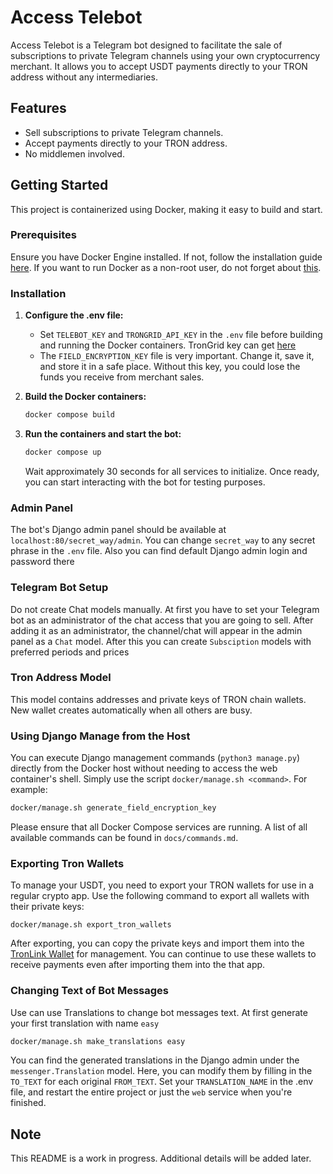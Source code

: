 # Access Telebot

Access Telebot is a Telegram bot designed to facilitate the sale of subscriptions to private Telegram channels using your own cryptocurrency merchant. It allows you to accept USDT payments directly to your TRON address without any intermediaries.

## Features

- Sell subscriptions to private Telegram channels.
- Accept payments directly to your TRON address.
- No middlemen involved.

## Getting Started

This project is containerized using Docker, making it easy to build and start.

### Prerequisites

Ensure you have Docker Engine installed. If not, follow the installation guide [here](https://docs.docker.com/engine/install/). If you want to run Docker as a non-root user, do not forget about [this](https://docs.docker.com/engine/install/linux-postinstall/#manage-docker-as-a-non-root-user).

### Installation

1. **Configure the .env file:**

   - Set `TELEBOT_KEY` and `TRONGRID_API_KEY` in the `.env` file before building and running the Docker containers. TronGrid key can get [here](https://www.trongrid.io/register)
   - The `FIELD_ENCRYPTION_KEY` file is very important. Change it, save it, and store it in a safe place. Without this key, you could lose the funds you receive from merchant sales.

2. **Build the Docker containers:**

   ```sh
   docker compose build
   ```

3. **Run the containers and start the bot:**

   ```sh
   docker compose up
   ```

   Wait approximately 30 seconds for all services to initialize. Once ready, you can start interacting with the bot for testing purposes.

### Admin Panel

The bot's Django admin panel should be available at `localhost:80/secret_way/admin`. You can change `secret_way` to any secret phrase in the `.env` file. Also you can find default Django admin login and password there

### Telegram Bot Setup

Do not create Chat models manually. At first you have to set your Telegram bot as an administrator of the chat access that you are going to sell. After adding it as an administrator, the channel/chat will appear in the admin panel as a `Chat` model. After this you can create `Subsciption` models with preferred periods and prices

### Tron Address Model

This model contains addresses and private keys of TRON chain wallets. New wallet creates automatically when all others are busy.

### Using Django Manage from the Host

You can execute Django management commands (`python3 manage.py`) directly from the Docker host without needing to access the web container's shell. Simply use the script `docker/manage.sh <command>`. For example:

```bash
docker/manage.sh generate_field_encryption_key
```

Please ensure that all Docker Compose services are running. A list of all available commands can be found in `docs/commands.md`.

### Exporting Tron Wallets

To manage your USDT, you need to export your TRON wallets for use in a regular crypto app. Use the following command to export all wallets with their private keys:

```
docker/manage.sh export_tron_wallets
```

After exporting, you can copy the private keys and import them into the [TronLink Wallet](https://www.tronlink.org/) for management. You can continue to use these wallets to receive payments even after importing them into the that app.

### Changing Text of Bot Messages 

Use can use Translations to change bot messages text. At first generate your first translation with name `easy`

```bash
docker/manage.sh make_translations easy
```

You can find the generated translations in the Django admin under the `messenger.Translation` model. Here, you can modify them by filling in the `TO_TEXT` for each original `FROM_TEXT`. Set your `TRANSLATION_NAME` in the .env file, and restart the entire project or just the `web` service when you're finished.

## Note

This README is a work in progress. Additional details will be added later.

